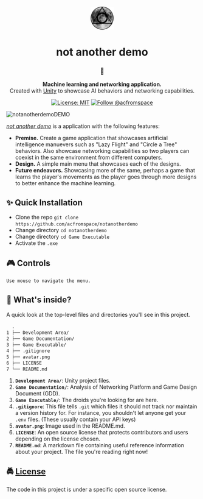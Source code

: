 <!-- HEADING -->

<p align="center">
  <img src="./avatar.png" width="60">
</p>
<h1 align="center">️not another demo</h1>

<!-- DESCRIPTION -->

<h3 align="center">
  <span role="img" aria-label="Flower Playing Cards">🎴</span>
</h3>
<p align="center">
  <strong>Machine learning and networking application.</strong><br>
  Created with <a href="https://unity3d.com/" target="_blank">Unity</a> to showcase AI behaviors and networking capabilities.
</p>

<!-- BADGES -->

<p align="center">
    <!-- HEY DON'T FORGET TO FIX THE URLS -->
    <a href="https://github.com/acfromspace/notanotherdemo/blob/master/LICENSE">
        <img src="https://img.shields.io/github/license/mashape/apistatus.svg"
            alt="License: MIT"></a>
    <a href="https://twitter.com/intent/follow?screen_name=acfromspace">
        <img src="https://img.shields.io/twitter/follow/acfromspace.svg?style=social&logo=twitter"
            alt="Follow @acfromspace"></a>
</p>

<!-- FEATURES -->


![notanotherdemoDEMO](https://user-images.githubusercontent.com/10361542/45655489-6c059a00-ba95-11e8-881b-e58cb6deaf86.gif)

[*not another demo*](https://github.com/acfromspace/notanotherdemo) is a application with the following features:

- **Premise.** Create a game application that showcases artificial intelligence manuevers such as "Lazy Flight" and "Circle a Tree" behaviors. Also showcase networking capabilities so two players can coexist in the same environment from different computers.
- **Design.** A simple main menu that showcases each of the designs.
- **Future endeavors.** Showcasing more of the same, perhaps a game that learns the player's movements as the player goes through more designs to better enhance the machine learning.

<!-- QUICK INSTALLATION -->

## <span role="img" aria-label="Sparkles">✨</span> Quick Installation

- Clone the repo `git clone https://github.com/acfromspace/notanotherdemo`
- Change directory `cd notanotherdemo`
- Change directory `cd Game Executable`
- Activate the `.exe`

<!-- IN-DEPTH GUIDE -->

## <span role="img" aria-label="Video Game">🎮</span> Controls

```txt
Use mouse to navigate the menu.
```

<!-- WHAT'S INSIDE? -->

## <span role="img" aria-label="Thinking Face">🤔</span> What's inside?

A quick look at the top-level files and directories you'll see in this project.

```
  .
1 ├── Development Area/
2 ├── Game Documentation/
3 ├── Game Executable/
4 ├── .gitignore
5 ├── avatar.png
6 ├── LICENSE   
7 └── README.md
```

1.  **`Development Area/`**: Unity project files.
2.  **`Game Documentation/`**: Analysis of Networking Platform and Game Design Document (GDD).
3.  **`Game Executable/`**: The droids you're looking for are here.
4.  **`.gitignore`**: This file tells `.git` which files it should not track nor maintain a version history for. For instance, you shouldn't let anyone get your `.env` files. (These usually contain your API keys)
5.  **`avatar.png`**: Image used in the README.md.
6.  **`LICENSE`**: An open source license that protects contributors and users depending on the license chosen.
7.  **`README.md`**: A markdown file containing useful reference information about your project. The file you're reading right now!

<!-- LICENSE -->

## <span role="img" aria-label="Oncoming Police Car">🚔</span> [License](LICENSE)

The code in this project is under a specific open source license.
